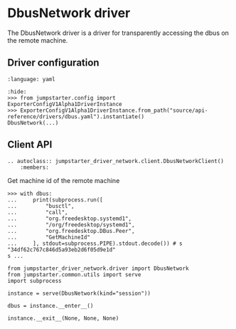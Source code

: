 # DbusNetwork driver

The DbusNetwork driver is a driver for transparently accessing the dbus on the
remote machine.

## Driver configuration

```{literalinclude} dbus.yaml
:language: yaml
```

```{doctest}
:hide:
>>> from jumpstarter.config import ExporterConfigV1Alpha1DriverInstance
>>> ExporterConfigV1Alpha1DriverInstance.from_path("source/api-reference/drivers/dbus.yaml").instantiate()
DbusNetwork(...)
```

## Client API

```{eval-rst}
.. autoclass:: jumpstarter_driver_network.client.DbusNetworkClient()
    :members:
```

Get machine id of the remote machine

```{doctest}
>>> with dbus:
...     print(subprocess.run([
...         "busctl",
...         "call",
...         "org.freedesktop.systemd1",
...         "/org/freedesktop/systemd1",
...         "org.freedesktop.DBus.Peer",
...         "GetMachineId"
...     ], stdout=subprocess.PIPE).stdout.decode()) # s "34df62c767c846d5a93eb2d6f05d9e1d"
s ...
```

```{testsetup} *
from jumpstarter_driver_network.driver import DbusNetwork
from jumpstarter.common.utils import serve
import subprocess

instance = serve(DbusNetwork(kind="session"))

dbus = instance.__enter__()
```

```{testcleanup} *
instance.__exit__(None, None, None)
```
